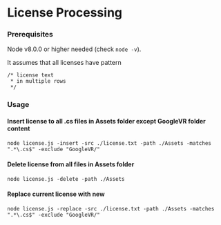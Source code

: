 # License Processing

### Prerequisites
Node v8.0.0 or higher needed (check `node -v`).

It assumes that all licenses have pattern 
```
/* license text 
 * in multiple rows 
 */
```

### Usage

#### Insert license to all .cs files in Assets folder except GoogleVR folder content
`node license.js -insert -src ./license.txt -path ./Assets -matches ".*\.cs$" -exclude "GoogleVR/"`

#### Delete license from all files in Assets folder
`node license.js -delete -path ./Assets`

#### Replace current license with new
`node license.js -replace -src ./license.txt -path ./Assets -matches ".*\.cs$" -exclude "GoogleVR/"`
